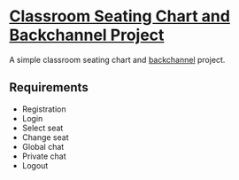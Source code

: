 [Classroom Seating Chart and Backchannel Project](http://sharp-spring-494.heroku.com/enter)
==============

A simple classroom seating chart and [backchannel](http://en.wikipedia.org/wiki/Backchannel) project.

## Requirements 
- Registration
- Login
- Select seat
- Change seat
- Global chat
- Private chat
- Logout

